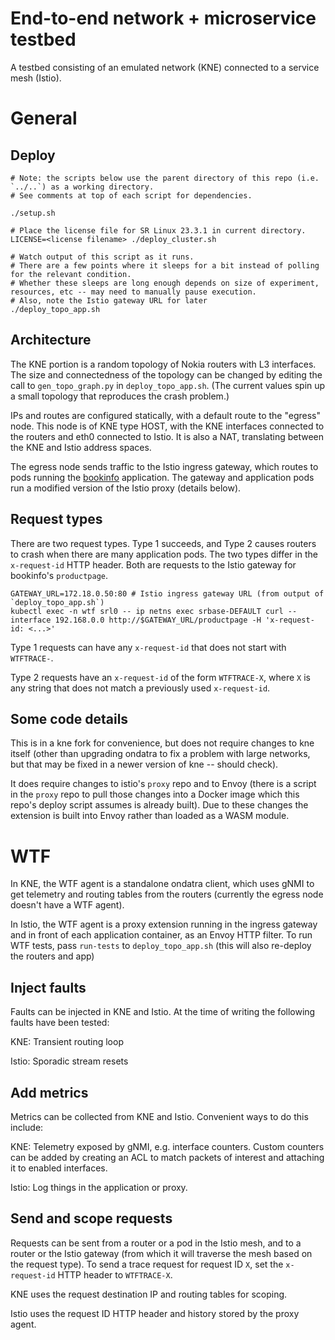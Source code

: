 # End-to-end network + microservice testbed
A testbed consisting of an emulated network (KNE) connected to a service mesh (Istio).

# General

## Deploy
```
# Note: the scripts below use the parent directory of this repo (i.e. `../..`) as a working directory.
# See comments at top of each script for dependencies.

./setup.sh

# Place the license file for SR Linux 23.3.1 in current directory.
LICENSE=<license filename> ./deploy_cluster.sh

# Watch output of this script as it runs.
# There are a few points where it sleeps for a bit instead of polling for the relevant condition.
# Whether these sleeps are long enough depends on size of experiment, resources, etc -- may need to manually pause execution.
# Also, note the Istio gateway URL for later
./deploy_topo_app.sh
```

## Architecture
The KNE portion is a random topology of Nokia routers with L3 interfaces.
The size and connectedness of the topology can be changed by editing the call to `gen_topo_graph.py` in `deploy_topo_app.sh`.
(The current values spin up a small topology that reproduces the crash problem.)

IPs and routes are configured statically, with a default route to the "egress" node.
This node is of KNE type HOST, with the KNE interfaces connected to the routers and eth0 connected to Istio.
It is also a NAT, translating between the KNE and Istio address spaces.

The egress node sends traffic to the Istio ingress gateway, which routes to pods running the [bookinfo](https://istio.io/latest/docs/examples/bookinfo/) application.
The gateway and application pods run a modified version of the Istio proxy (details below).

## Request types
There are two request types. Type 1 succeeds, and Type 2 causes routers to crash when there are many application pods.
The two types differ in the `x-request-id` HTTP header.
Both are requests to the Istio gateway for bookinfo's `productpage`.

```
GATEWAY_URL=172.18.0.50:80 # Istio ingress gateway URL (from output of `deploy_topo_app.sh`)
kubectl exec -n wtf srl0 -- ip netns exec srbase-DEFAULT curl --interface 192.168.0.0 http://$GATEWAY_URL/productpage -H 'x-request-id: <...>'
```

Type 1 requests can have any `x-request-id` that does not start with `WTFTRACE-`.

Type 2 requests have an `x-request-id` of the form `WTFTRACE-X`, where `X` is any string that does not match a previously used `x-request-id`.

## Some code details
This is in a kne fork for convenience, but does not require changes to kne itself (other than upgrading ondatra to fix a problem with large networks, but that may be fixed in a newer version of kne -- should check).

It does require changes to istio's `proxy` repo and to Envoy (there is a script in the `proxy` repo to pull those changes into a Docker image which this repo's deploy script assumes is already built). Due to these changes the extension is built into Envoy rather than loaded as a WASM module.


# WTF

In KNE, the WTF agent is a standalone ondatra client, which uses gNMI to get telemetry and routing tables from the routers (currently the egress node doesn't have a WTF agent).

In Istio, the WTF agent is a proxy extension running in the ingress gateway and in front of each application container, as an Envoy HTTP filter.
To run WTF tests, pass `run-tests` to `deploy_topo_app.sh` (this will also re-deploy the routers and app)

## Inject faults
Faults can be injected in KNE and Istio. At the time of writing the following faults have been tested:

KNE: Transient routing loop

Istio: Sporadic stream resets

## Add metrics
Metrics can be collected from KNE and Istio. Convenient ways to do this include:

KNE: Telemetry exposed by gNMI, e.g. interface counters. Custom counters can be added by creating an ACL to match packets of interest and attaching it to enabled interfaces.

Istio: Log things in the application or proxy.

## Send and scope requests
Requests can be sent from a router or a pod in the Istio mesh, and to a router or the Istio gateway (from which it will traverse the mesh based on the request type). To send a trace request for request ID `X`, set the `x-request-id` HTTP header to `WTFTRACE-X`.

KNE uses the request destination IP and routing tables for scoping.

Istio uses the request ID HTTP header and history stored by the proxy agent.
